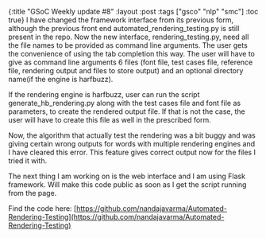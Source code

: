 {:title "GSoC Weekly update #8"
:layout :post
:tags  ["gsco" "nlp" "smc"]
:toc true}
I have changed the framework interface from its previous form, although the previous front end automated\_rendering\_testing.py is still present in the repo. Now the new interface, rendering\_testing.py, need all the file names to be provided as command line arguments. The user gets the convenience  of using the tab completion this way. The user will have to give as command line arguments 6 files (font  file, test cases file, reference file, rendering output and files to store output) and an optional directory name(if the engine is harfbuzz).

 If the rendering engine is harfbuzz, user can run the script generate\_hb\_rendering.py  along with the test cases file and font file as parameters, to create the rendered output file. If that is not the case, the user will have to create this file as well in the prescribed form.

Now, the algorithm that actually test the rendering was a bit buggy and was giving certain wrong outputs for words with multiple rendering engines and I have cleared this error. This feature gives correct output now for the files I tried it with.

The next thing I am working on is the web interface and I am using Flask framework. Will make this code public as soon as I get the script running from the page.

Find the code here: [https://github.com/nandajavarma/Automated-Rendering-Testing](https://github.com/nandajavarma/Automated-Rendering-Testing)

